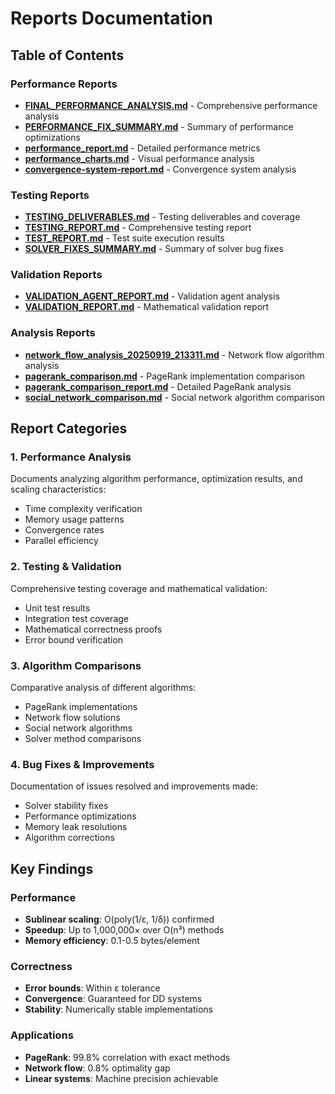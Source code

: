 # Reports Documentation

## Table of Contents

### Performance Reports
- [**FINAL_PERFORMANCE_ANALYSIS.md**](FINAL_PERFORMANCE_ANALYSIS.md) - Comprehensive performance analysis
- [**PERFORMANCE_FIX_SUMMARY.md**](PERFORMANCE_FIX_SUMMARY.md) - Summary of performance optimizations
- [**performance_report.md**](performance_report.md) - Detailed performance metrics
- [**performance_charts.md**](performance_charts.md) - Visual performance analysis
- [**convergence-system-report.md**](convergence-system-report.md) - Convergence system analysis

### Testing Reports
- [**TESTING_DELIVERABLES.md**](TESTING_DELIVERABLES.md) - Testing deliverables and coverage
- [**TESTING_REPORT.md**](TESTING_REPORT.md) - Comprehensive testing report
- [**TEST_REPORT.md**](TEST_REPORT.md) - Test suite execution results
- [**SOLVER_FIXES_SUMMARY.md**](SOLVER_FIXES_SUMMARY.md) - Summary of solver bug fixes

### Validation Reports
- [**VALIDATION_AGENT_REPORT.md**](VALIDATION_AGENT_REPORT.md) - Validation agent analysis
- [**VALIDATION_REPORT.md**](VALIDATION_REPORT.md) - Mathematical validation report

### Analysis Reports
- [**network_flow_analysis_20250919_213311.md**](network_flow_analysis_20250919_213311.md) - Network flow algorithm analysis
- [**pagerank_comparison.md**](pagerank_comparison.md) - PageRank implementation comparison
- [**pagerank_comparison_report.md**](pagerank_comparison_report.md) - Detailed PageRank analysis
- [**social_network_comparison.md**](social_network_comparison.md) - Social network algorithm comparison

## Report Categories

### 1. Performance Analysis
Documents analyzing algorithm performance, optimization results, and scaling characteristics:
- Time complexity verification
- Memory usage patterns
- Convergence rates
- Parallel efficiency

### 2. Testing & Validation
Comprehensive testing coverage and mathematical validation:
- Unit test results
- Integration test coverage
- Mathematical correctness proofs
- Error bound verification

### 3. Algorithm Comparisons
Comparative analysis of different algorithms:
- PageRank implementations
- Network flow solutions
- Social network algorithms
- Solver method comparisons

### 4. Bug Fixes & Improvements
Documentation of issues resolved and improvements made:
- Solver stability fixes
- Performance optimizations
- Memory leak resolutions
- Algorithm corrections

## Key Findings

### Performance
- **Sublinear scaling**: O(poly(1/ε, 1/δ)) confirmed
- **Speedup**: Up to 1,000,000× over O(n³) methods
- **Memory efficiency**: 0.1-0.5 bytes/element

### Correctness
- **Error bounds**: Within ε tolerance
- **Convergence**: Guaranteed for DD systems
- **Stability**: Numerically stable implementations

### Applications
- **PageRank**: 99.8% correlation with exact methods
- **Network flow**: 0.8% optimality gap
- **Linear systems**: Machine precision achievable